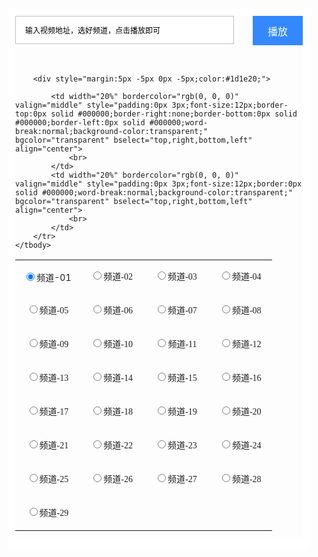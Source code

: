 <html>
<body>


<script type="text/javascript">function jspoosearch()
{
if(jspoo.url01.checked)
window.open("https://api.sigujx.com/?url="+jspoo.key.value,"");
if(jspoo.url02.checked)
window.open("http://jx.598110.com/?url="+jspoo.key.value,"");
if(jspoo.url03.checked)
window.open("https://www.administratorw.com/video.php?url="+jspoo.key.value,"");
if(jspoo.url04.checked)
window.open("http://okjx.cc/?url="+jspoo.key.value,"");
if(jspoo.url05.checked)
window.open("http://jqaaa.com/jx.php?url="+jspoo.key.value,"");
if(jspoo.url06.checked)
window.open("https://vip.mpos.ren/v/?url="+jspoo.key.value,"");
if(jspoo.url07.checked)
window.open("http://jiexi.071811.cc/jx.php?url="+jspoo.key.value,"");
if(jspoo.url08.checked)
window.open("http://17kyun.com/api.php?url="+jspoo.key.value,"");
if(jspoo.url09.checked)
window.open("https://jx.618g.com/?url="+jspoo.key.value,"");
if(jspoo.url10.checked)
window.open("http://jx.598110.com/index.php?url="+jspoo.key.value,"");
if(jspoo.url11.checked)
window.open("https://17kyun.com/jx.php?url="+jspoo.key.value,"");
if(jspoo.url12.checked)
window.open("https://www.8090g.cn/jiexi/?url="+jspoo.key.value,"");
if(jspoo.url13.checked)
window.open("https://www.administratorw.com/admin.php?url="+jspoo.key.value,"");
if(jspoo.url14.checked)
window.open("https://z1.m1907.cn/?a=1&jx="+jspoo.key.value,"");
if(jspoo.url15.checked)
window.open("http://jiexi.071811.cc/jx2.php?url="+jspoo.key.value,"");
if(jspoo.url16.checked)
window.open("http://vip.jlsprh.com/?url="+jspoo.key.value,"");
if(jspoo.url17.checked)
window.open("http://jx.618ge.com/?url="+jspoo.key.value,"");
if(jspoo.url18.checked)
window.open("http://jx.drgxj.com/?url="+jspoo.key.value,"");
if(jspoo.url19.checked)
window.open("http://jx.du2.cc/?url="+jspoo.key.value,"");
if(jspoo.url20.checked)
window.open("http://api.bbbbbb.me/vip/?url="+jspoo.key.value,"");
if(jspoo.url21.checked)
window.open("http://vip.jlsprh.com/index.php?url="+jspoo.key.value,"");
if(jspoo.url22.checked)
window.open("http://www.wmxz.wang/video.php?url="+jspoo.key.value,"");
if(jspoo.url23.checked)
window.open("https://cdn.yangju.vip/k/?url="+jspoo.key.value,"");
if(jspoo.url24.checked)
window.open("https://api.653520.top/vip/?url="+jspoo.key.value,"");
if(jspoo.url25.checked)
window.open("https://jx.ab33.top/vip/?url="+jspoo.key.value,"");
if(jspoo.url26.checked)
window.open("https://jx.000180.top/jx/?url="+jspoo.key.value,"");
if(jspoo.url27.checked)
window.open("https://jx.km58.top/jx/?url="+jspoo.key.value,"");
if(jspoo.url28.checked)
window.open("http://api.baiyug.vip/index.php?url="+jspoo.key.value,"");
if(jspoo.url29.checked)
window.open("http://www.sfsft.com/admin.php?url="+jspoo.key.value,"");
return false;
}</script>

<div style="border:12px solid #fff;margin:5px 10px;border-radius:2px;">
    <form method="post" name="jspoo" id="jspoo" style="margin:0px;padding:0px" onsubmit="return(jspoosearch())">
     <input type="submit" value=" 播放 " style="height:47px; width:80px;font-size:16px;color:#fff;background-color: #3388ff;border-style: solid;border:0;outline:none;border-color: #dddddd;padding:0px;float:right;">
       <div style="overflow:hidden;">
     <input type="text" name="key" style="width:92%;font-size:12px;height:45px;padding:0 0px 0 15px;background-color: #fff;border-style: solid;outline:none;border-color: #d2d2d2 display:inline-block;*display:inline;border:1px solid #c1c0c0;" value="输入视频地址，选好频道，点击播放即可" id="myinput">
        </div>  
          <script language="JavaScript" type="text/javascript">var s=document.getElementById("myinput");s.onfocus=function(){if(this.value==this.defaultValue)this.value=''};
 s.onblur=function (){if(/^\s*$/.test(this.value)){this.value=this.defaultValue;this.style.color='#777'}}
 s.onkeydown=function(){this.style.color='#000'}</script>
<p style="line-height:1.5em;clear:both;">
    <br>
</p>
      
        <div style="margin:5px -5px 0px -5px;color:#1d1e20;">
<table units="hasPercent" class="noBorderTable hhhh" _innercreatetable="true" style="border-collapse:collapse;border:SOLID 0px ;background-color:;" defaultwidth="true" width="100%" align="CENTER" border="0" bordercolor="#000000">
    <tbody>
        <tr>
            <td width="20%" bordercolor="rgb(0, 0, 0)" valign="middle" style="padding:0px 3px;font-size:12px;border-top:0px solid #000000;border-right:none;border-bottom:none;border-left:0px solid #000000;word-break:normal;background-color:transparent;text-align:center;" align="center" bgcolor="transparent" bselect="top,right,bottom,left">
                <input type="radio" name="ss" id="url01" checked="checked"><span style="background-color:transparent;font-size:14px;color:#1D1E20;">频道-01</span>
            </td>
            <td width="20%" bordercolor="rgb(0, 0, 0)" valign="middle" style="padding:0px 3px;font-size:12px;border-top:0px solid #000000;border-right:none;border-bottom:none;border-left:0px solid #000000;word-break:normal;background-color:transparent;text-align:center;" bgcolor="transparent" bselect="top,right,bottom,left" align="center">
                <p style="line-height:2.5em;">
                    <input type="radio" name="ss" id="url02"><span style="font-family:微软雅黑;font-size:14px;color:#1D1E20;">频道-02</span>
                </p>
            </td>
            <td width="16.7%" bordercolor="rgb(0, 0, 0)" valign="middle" style="padding:0px 3px;font-size:12px;border-top:0px solid #000000;border-right:none;border-bottom:none;border-left:0px solid #000000;word-break:normal;background-color:transparent;text-align:center;" bgcolor="transparent" bselect="top,right,bottom,left" align="center">
                <p style="line-height:2.5em;">
                    <input type="radio" name="ss" id="url03"><span style="font-family:微软雅黑;font-size:14px;color:#1D1E20;">频道-03</span>
                </p>
            </td>
            <td width="20%" bordercolor="rgb(0, 0, 0)" valign="middle" style="padding:0px 3px;font-size:12px;border-top:0px solid #000000;border-right:none;border-bottom:none;border-left:0px solid #000000;word-break:normal;background-color:transparent;text-align:center;" bgcolor="transparent" bselect="top,right,bottom,left" align="center">
                <p style="line-height:2.5em;">
                    <input type="radio" name="ss" id="url04"><span style="font-family:微软雅黑;font-size:14px;color:#1D1E20;">频道-04</span>
                </p>
            </td>
        </tr>
        <tr>
            <td width="20%" bordercolor="rgb(0, 0, 0)" valign="middle" style="padding:0px 3px;font-size:12px;border-top:0px solid #000000;border-right:none;border-bottom:none;border-left:0px solid #000000;word-break:normal;background-color:transparent;text-align:center;" bgcolor="transparent" bselect="top,right,bottom,left" align="center">
                <p style="line-height:2.5em;">
                    <input type="radio" name="ss" id="url05"><span style="font-family:微软雅黑;font-size:14px;color:#1D1E20;">频道-05</span>
                </p>
            </td>
            <td width="20%" bordercolor="rgb(0, 0, 0)" valign="middle" style="padding:0px 3px;font-size:12px;border-top:0px solid #000000;border-right:0px solid #000000;border-bottom:none;border-left:0px solid #000000;word-break:normal;background-color:transparent;text-align:center;" bgcolor="transparent" bselect="top,right,bottom,left" align="center">
                <p style="line-height:2.5em;">
                    <input type="radio" name="ss" id="url06"><span style="font-family:微软雅黑;font-size:14px;color:#1D1E20;">频道-06</span>
                </p>
            </td>
            <td width="20%" bordercolor="rgb(0, 0, 0)" valign="middle" style="padding:0px 3px;font-size:12px;border-top:0px solid #000000;border-right:none;border-bottom:none;border-left:0px solid #000000;word-break:normal;background-color:transparent;text-align:center;" bgcolor="transparent" bselect="top,right,bottom,left" align="center">
                <p style="line-height:2.5em;">
                    <input type="radio" name="ss" id="url07"><span style="font-family:微软雅黑;font-size:14px;color:#1D1E20;">频道-07</span>
                </p>
            </td>
            <td width="20%" bordercolor="rgb(0, 0, 0)" valign="middle" style="padding:0px 3px;font-size:12px;border-top:0px solid #000000;border-right:none;border-bottom:none;border-left:0px solid #000000;word-break:normal;background-color:transparent;text-align:center;" bgcolor="transparent" bselect="top,right,bottom,left" align="center">
                <p style="line-height:2.5em;">
                    <input type="radio" name="ss" id="url08"><span style="font-family:微软雅黑;font-size:14px;color:#1D1E20;">频道-08</span>
                </p>
            </td>
        </tr>
        <tr>
            <td width="20%" bordercolor="rgb(0, 0, 0)" valign="middle" style="padding:0px 3px;font-size:12px;border-top:0px solid #000000;border-right:none;border-bottom:none;border-left:0px solid #000000;word-break:normal;background-color:transparent;text-align:center;" bgcolor="transparent" bselect="top,right,bottom,left" align="center">
                <p style="line-height:2.5em;">
                    <input type="radio" name="ss" id="url09"><span style="font-family:微软雅黑;font-size:14px;color:#1D1E20;">频道-09</span>
                </p>
            </td>
            <td width="20%" bordercolor="rgb(0, 0, 0)" valign="middle" style="padding:0px 3px;font-size:12px;border-top:0px solid #000000;border-right:none;border-bottom:none;border-left:0px solid #000000;word-break:normal;background-color:transparent;text-align:center;" bgcolor="transparent" bselect="top,right,bottom,left" align="center">
                <p style="line-height:2.5em;">
                    <input type="radio" name="ss" id="url10"><span style="font-family:微软雅黑;font-size:14px;color:#1D1E20;">频道-10</span>
                </p>
            </td>
            <td width="20%" bordercolor="rgb(0, 0, 0)" valign="middle" style="padding:0px 3px;font-size:12px;border-top:0px solid #000000;border-right:none;border-bottom:none;border-left:0px solid #000000;word-break:normal;background-color:transparent;text-align:center;" bgcolor="transparent" bselect="top,right,bottom,left" align="center">
                <p style="line-height:2.5em;">
                    <input type="radio" name="ss" id="url11"><span style="font-family:微软雅黑;font-size:14px;color:#1D1E20;">频道-11</span>
                </p>
            </td>
            <td width="20%" bordercolor="rgb(0, 0, 0)" valign="middle" style="padding:0px 3px;font-size:12px;border-top:0px solid #000000;border-right:0px solid #000000;border-bottom:none;border-left:0px solid #000000;word-break:normal;background-color:transparent;text-align:center;" bgcolor="transparent" bselect="top,right,bottom,left" align="center">
                <p style="line-height:2.5em;">
                    <input type="radio" name="ss" id="url12"><span style="font-family:微软雅黑;font-size:14px;color:#1D1E20;">频道-12</span>
                </p>
            </td>
        </tr>
        <tr>
            <td width="20%" bordercolor="rgb(0, 0, 0)" valign="middle" style="padding:0px 3px;font-size:12px;border-top:0px solid #000000;border-right:none;border-bottom:none;border-left:0px solid #000000;word-break:normal;background-color:transparent;text-align:center;" bgcolor="transparent" bselect="top,right,bottom,left" align="center">
                <p style="line-height:2.5em;">
                    <input type="radio" name="ss" id="url13"><span style="font-family:微软雅黑;font-size:14px;color:#1D1E20;">频道-13</span>
                </p>
            </td>
            <td width="20%" bordercolor="rgb(0, 0, 0)" valign="middle" style="padding:0px 3px;font-size:12px;border-top:0px solid #000000;border-right:none;border-bottom:none;border-left:0px solid #000000;word-break:normal;background-color:transparent;text-align:center;" bgcolor="transparent" bselect="top,right,bottom,left" align="center">
                <p style="line-height:2.5em;">
                    <input type="radio" name="ss" id="url14"><span style="font-family:微软雅黑;font-size:14px;color:#1D1E20;">频道-14</span>
                </p>
            </td>
            <td width="20%" bordercolor="rgb(0, 0, 0)" valign="middle" style="padding:0px 3px;font-size:12px;border-top:0px solid #000000;border-right:none;border-bottom:none;border-left:0px solid #000000;word-break:normal;background-color:transparent;text-align:center;" bgcolor="transparent" bselect="top,right,bottom,left" align="center">
                <p style="line-height:2.5em;">
                    <input type="radio" name="ss" id="url15"><span style="font-family:微软雅黑;font-size:14px;color:#1D1E20;">频道-15</span>
                </p>
            </td>
            <td width="20%" bordercolor="rgb(0, 0, 0)" valign="middle" style="padding:0px 3px;font-size:12px;border-top:0px solid #000000;border-right:none;border-bottom:none;border-left:0px solid #000000;word-break:normal;background-color:transparent;text-align:center;" bgcolor="transparent" bselect="top,right,bottom,left" align="center">
                <p style="line-height:2.5em;">
                    <input type="radio" name="ss" id="url16"><span style="font-family:微软雅黑;font-size:14px;color:#1D1E20;">频道-16</span>
                </p>
            </td>
        </tr>
        <tr>
            <td width="20%" bordercolor="rgb(0, 0, 0)" valign="middle" style="padding:0px 3px;font-size:12px;border-top:0px solid #000000;border-right:none;border-bottom:none;border-left:0px solid #000000;word-break:normal;background-color:transparent;text-align:center;" bgcolor="transparent" bselect="top,right,bottom,left" align="center">
                <p style="line-height:2.5em;">
                    <input type="radio" name="ss" id="url17"><span style="font-family:微软雅黑;font-size:14px;color:#1D1E20;">频道-17</span>
                </p>
            </td>
            <td width="20%" bordercolor="rgb(0, 0, 0)" valign="middle" style="padding:0px 3px;font-size:12px;border-top:0px solid #000000;border-right:0px solid #000000;border-bottom:none;border-left:0px solid #000000;word-break:normal;background-color:transparent;text-align:center;" bgcolor="transparent" bselect="top,right,bottom,left" align="center">
                <p style="line-height:2.5em;">
                    <input type="radio" name="ss" id="url18"><span style="font-family:微软雅黑;font-size:14px;color:#1D1E20;">频道-18</span>
                </p>
            </td>
            <td width="20%" bordercolor="rgb(0, 0, 0)" valign="middle" style="padding:0px 3px;font-size:12px;border-top:0px solid #000000;border-right:none;border-bottom:0px solid #000000;border-left:0px solid #000000;word-break:normal;background-color:transparent;text-align:center;" bgcolor="transparent" bselect="top,right,bottom,left" align="center">
                <p style="line-height:2.5em;">
                    <input type="radio" name="ss" id="url19"><span style="font-family:微软雅黑;font-size:14px;color:#1D1E20;">频道-19</span>
                </p>
            </td>
            <td width="20%" bordercolor="rgb(0, 0, 0)" valign="middle" style="padding:0px 3px;font-size:12px;border-top:0px solid #000000;border-right:none;border-bottom:0px solid #000000;border-left:0px solid #000000;word-break:normal;background-color:transparent;text-align:center;" bgcolor="transparent" bselect="top,right,bottom,left" align="center">
                <p style="line-height:2.5em;">
                    <input type="radio" name="ss" id="url20"><span style="font-family:微软雅黑;font-size:14px;color:#1D1E20;">频道-20</span>
                </p>
            </td>
        </tr>
        <tr>
            <td width="20%" bordercolor="rgb(0, 0, 0)" valign="middle" style="padding:0px 3px;font-size:12px;border-top:0px solid #000000;border-right:none;border-bottom:0px solid #000000;border-left:0px solid #000000;word-break:normal;background-color:transparent;text-align:center;" bgcolor="transparent" bselect="top,right,bottom,left" align="center">
                <p style="line-height:2.5em;">
                    <input type="radio" name="ss" id="url21"><span style="font-family:微软雅黑;font-size:14px;color:#1D1E20;">频道-21</span>
                </p>
            </td>
            <td width="20%" bordercolor="rgb(0, 0, 0)" valign="middle" style="padding:0px 3px;font-size:12px;border-top:0px solid #000000;border-right:none;border-bottom:0px solid #000000;border-left:0px solid #000000;word-break:normal;background-color:transparent;text-align:center;" bgcolor="transparent" bselect="top,right,bottom,left" align="center">
                <p style="line-height:2.5em;">
                    <input type="radio" name="ss" id="url22"><span style="font-family:微软雅黑;font-size:14px;color:#1D1E20;">频道-22</span>
                </p>
            </td>
            <td width="20%" bordercolor="rgb(0, 0, 0)" valign="middle" style="padding:0px 3px;font-size:12px;border-top:0px solid #000000;border-right:none;border-bottom:0px solid #000000;border-left:0px solid #000000;word-break:normal;background-color:transparent;text-align:center;" bgcolor="transparent" bselect="top,right,bottom,left" align="center">
                <p style="line-height:2.5em;">
                    <input type="radio" name="ss" id="url23"><span style="font-family:微软雅黑;font-size:14px;color:#1D1E20;">频道-23</span>
                </p>
            </td>
            <td width="20%" bordercolor="rgb(0, 0, 0)" valign="middle" style="padding:0px 3px;font-size:12px;border-top:0px solid #000000;border-right:none;border-bottom:0px solid #000000;border-left:0px solid #000000;word-break:normal;background-color:transparent;text-align:center;" bgcolor="transparent" bselect="top,right,bottom,left" align="center">
                <p style="line-height:2.5em;">
                    <input type="radio" name="ss" id="url24"><span style="font-family:微软雅黑;font-size:14px;color:#1D1E20;">频道-24</span>
                </p>
            </td>
        </tr>
        <tr>
            <td width="20%" bordercolor="rgb(0, 0, 0)" valign="middle" style="padding:0px 3px;font-size:12px;border-top:0px solid #000000;border-right:none;border-bottom:0px solid #000000;border-left:0px solid #000000;word-break:normal;background-color:transparent;text-align:center;" bgcolor="transparent" bselect="top,right,bottom,left" align="center">
                <p style="line-height:2.5em;">
                    <input type="radio" name="ss" id="url25"><span style="font-family:微软雅黑;font-size:14px;color:#1D1E20;">频道-25</span>
                </p>
            </td>
            <td width="20%" bordercolor="rgb(0, 0, 0)" valign="middle" style="padding:0px 3px;font-size:12px;border-top:0px solid #000000;border-right:none;border-bottom:0px solid #000000;border-left:0px solid #000000;word-break:normal;background-color:transparent;text-align:center;" bgcolor="transparent" bselect="top,right,bottom,left" align="center">
                <p style="line-height:2.5em;">
                    <input type="radio" name="ss" id="url26"><span style="font-family:微软雅黑;font-size:14px;color:#1D1E20;">频道-26</span>
                </p>
            </td>
            <td width="20%" bordercolor="rgb(0, 0, 0)" valign="middle" style="padding:0px 3px;font-size:12px;border-top:0px solid #000000;border-right:none;border-bottom:0px solid #000000;border-left:0px solid #000000;word-break:normal;background-color:transparent;text-align:center;" bgcolor="transparent" bselect="top,right,bottom,left" align="center">
                <p style="line-height:2.5em;">
                    <input type="radio" name="ss" id="url27"><span style="font-family:微软雅黑;font-size:14px;color:#1D1E20;">频道-27</span>
                </p>
            </td>
            <td width="20%" bordercolor="rgb(0, 0, 0)" valign="middle" style="padding:0px 3px;font-size:12px;border-top:0px solid #000000;border-right:none;border-bottom:0px solid #000000;border-left:0px solid #000000;word-break:normal;background-color:transparent;text-align:center;" bgcolor="transparent" bselect="top,right,bottom,left" align="center">
                <p style="line-height:2.5em;">
                    <input type="radio" name="ss" id="url28"><span style="font-family:微软雅黑;font-size:14px;color:#1D1E20;">频道-28</span>
                </p>
            </td>
        </tr>
        <tr>
            <td width="20%" bordercolor="rgb(0, 0, 0)" valign="middle" style="padding:0px 3px;font-size:12px;border-top:0px solid #000000;border-right:none;border-bottom:0px solid #000000;border-left:0px solid #000000;word-break:normal;background-color:transparent;text-align:center;" bgcolor="transparent" bselect="top,right,bottom,left" align="center">
                <p style="line-height:2.5em;">
                    <input type="radio" name="ss" id="url29"><span style="font-family:微软雅黑;font-size:14px;color:#1D1E20;">频道-29</span>
                </p>
            </td>



            <td width="20%" bordercolor="rgb(0, 0, 0)" valign="middle" style="padding:0px 3px;font-size:12px;border-top:0px solid #000000;border-right:none;border-bottom:0px solid #000000;border-left:0px solid #000000;word-break:normal;background-color:transparent;" bgcolor="transparent" bselect="top,right,bottom,left" align="center">
                <br>
            </td>
            <td width="20%" bordercolor="rgb(0, 0, 0)" valign="middle" style="padding:0px 3px;font-size:12px;border:0px solid #000000;word-break:normal;background-color:transparent;" bgcolor="transparent" bselect="top,right,bottom,left" align="center">
                <br>
            </td>
        </tr>
    </tbody>
</table>
        </div>
    </form>
</div>
</body>
</html>
